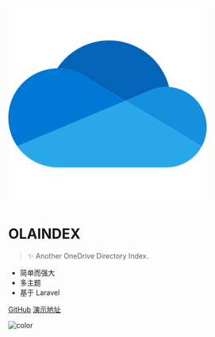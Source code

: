 ![logo](logo.svg)
# OLAINDEX

> ✨ Another OneDrive Directory Index.

* 简单而强大
* 多主题
* 基于 Laravel

[GitHub](https://github.com/WangNingkai/OLAINDEX/)
[演示地址](https://share.imwnk.cn/)

![color](#f0f0f0)
